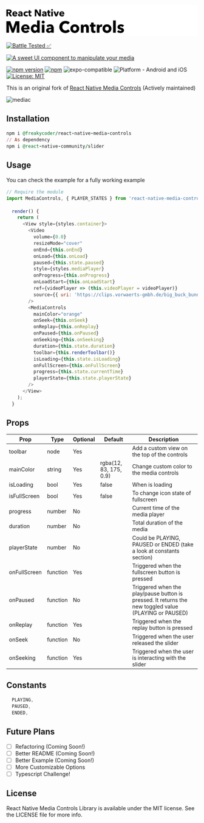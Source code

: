 <img alt="React Native Media Controls" src="assets/logo.png" width="1050"/>

[![Battle Tested ✅](https://img.shields.io/badge/-Battle--Tested%20%E2%9C%85-03666e?style=for-the-badge)](https://github.com/WrathChaos/react-native-media-controls)

[![A sweet UI component to manipulate your media](https://img.shields.io/badge/-%20A%20sweet%20UI%20component%20to%20manipulate%20your%20media-lightgrey?style=for-the-badge)](https://github.com/WrathChaos/react-native-media-controls)

[![npm version](https://img.shields.io/npm/v/@freakycoder/react-native-media-controls.svg?style=for-the-badge)](https://www.npmjs.com/package/@freakycoder/react-native-media-controls)
[![npm](https://img.shields.io/npm/dt/@freakycoder/react-native-media-controls.svg?style=for-the-badge)](https://www.npmjs.com/package/@freakycoder/react-native-media-controls)
![expo-compatible](https://img.shields.io/badge/Expo-compatible-9cf.svg?style=for-the-badge)
![Platform - Android and iOS](https://img.shields.io/badge/platform-Android%20%7C%20iOS-blue.svg?style=for-the-badge)
[![License: MIT](https://img.shields.io/badge/License-MIT-green.svg?style=for-the-badge)](https://opensource.org/licenses/MIT)

This is an original fork of [React Native Media Controls](https://github.com/charliesbot/react-native-media-controls) (Actively maintained)

![mediac](https://cloud.githubusercontent.com/assets/10927770/16887015/3380f59a-4a9d-11e6-9e3f-8d1ca29aea03.gif)

## Installation

```ruby
npm i @freakycoder/react-native-media-controls
// As dependency
npm i @react-native-community/slider 
```
## Usage

You can check the example for a fully working example

```js
// Require the module
import MediaControls, { PLAYER_STATES } from 'react-native-media-controls';

  render() {
    return (
      <View style={styles.container}>
        <Video
          volume={0.0}
          resizeMode="cover"
          onEnd={this.onEnd}
          onLoad={this.onLoad}
          paused={this.state.paused}
          style={styles.mediaPlayer}
          onProgress={this.onProgress}
          onLoadStart={this.onLoadStart}
          ref={videoPlayer => (this.videoPlayer = videoPlayer)}
          source={{ uri: 'https://clips.vorwaerts-gmbh.de/big_buck_bunny.mp4' }}
        />
        <MediaControls
          mainColor="orange"
          onSeek={this.onSeek}
          onReplay={this.onReplay}
          onPaused={this.onPaused}
          onSeeking={this.onSeeking}
          duration={this.state.duration}
          toolbar={this.renderToolbar()}
          isLoading={this.state.isLoading}
          onFullScreen={this.onFullScreen}
          progress={this.state.currentTime}
          playerState={this.state.playerState}
        />
      </View>
    );
  }

```

## Props

| Prop         | Type     | Optional | Default                | Description                                                                                           |
| ------------ | -------- | -------- | ---------------------- | ----------------------------------------------------------------------------------------------------- |
| toolbar      | node     | Yes      |                        | Add a custom view on the top of the controls                                                          |
| mainColor    | string   | Yes      | rgba(12, 83, 175, 0.9) | Change custom color to the media controls                                                             |
| isLoading    | bool     | Yes      | false                  | When is loading                                                                                       |
| isFullScreen | bool     | Yes      | false                  | To change icon state of fullscreen                                                                    |
| progress     | number   | No       |                        | Current time of the media player                                                                      |
| duration     | number   | No       |                        | Total duration of the media                                                                           |
| playerState  | number   | No       |                        | Could be PLAYING, PAUSED or ENDED (take a look at constants section)                                  |
| onFullScreen | function | Yes      |                        | Triggered when the fullscreen button is pressed                                                       |
| onPaused     | function | No       |                        | Triggered when the play/pause button is pressed. It returns the new toggled value (PLAYING or PAUSED) |
| onReplay     | function | Yes      |                        | Triggered when the replay button is pressed                                                           |
| onSeek       | function | No       |                        | Triggered when the user released the slider                                                           |
| onSeeking    | function | Yes      |                        | Triggered when the user is interacting with the slider                                                |

## Constants

```js
  PLAYING,
  PAUSED,
  ENDED,
```

## Future Plans

- [ ] Refactoring (Coming Soon!)
- [ ] Better README (Coming Soon!)
- [ ] Better Example (Coming Soon!)
- [ ] More Customizable Options
- [ ] Typescript Challenge!

## License

React Native Media Controls Library is available under the MIT license. See the LICENSE file for more info.
